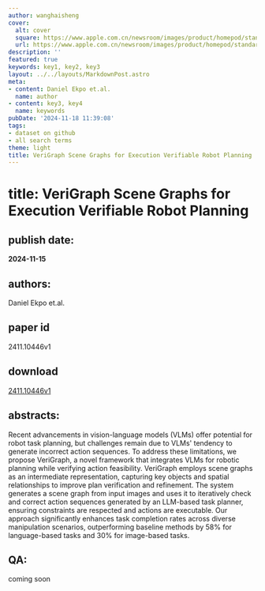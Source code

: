 ```yaml
---
author: wanghaisheng
cover:
  alt: cover
  square: https://www.apple.com.cn/newsroom/images/product/homepod/standard/Apple-HomePod-hero-230118_big.jpg.large_2x.jpg
  url: https://www.apple.com.cn/newsroom/images/product/homepod/standard/Apple-HomePod-hero-230118_big.jpg.large_2x.jpg
description: ''
featured: true
keywords: key1, key2, key3
layout: ../../layouts/MarkdownPost.astro
meta:
- content: Daniel Ekpo et.al.
  name: author
- content: key3, key4
  name: keywords
pubDate: '2024-11-18 11:39:08'
tags:
- dataset on github
- all search terms
theme: light
title: VeriGraph Scene Graphs for Execution Verifiable Robot Planning
---
```


# title: VeriGraph Scene Graphs for Execution Verifiable Robot Planning 
## publish date: 
**2024-11-15** 
## authors: 
  Daniel Ekpo et.al. 
## paper id
2411.10446v1
## download
[2411.10446v1](http://arxiv.org/abs/2411.10446v1)
## abstracts:
Recent advancements in vision-language models (VLMs) offer potential for robot task planning, but challenges remain due to VLMs' tendency to generate incorrect action sequences. To address these limitations, we propose VeriGraph, a novel framework that integrates VLMs for robotic planning while verifying action feasibility. VeriGraph employs scene graphs as an intermediate representation, capturing key objects and spatial relationships to improve plan verification and refinement. The system generates a scene graph from input images and uses it to iteratively check and correct action sequences generated by an LLM-based task planner, ensuring constraints are respected and actions are executable. Our approach significantly enhances task completion rates across diverse manipulation scenarios, outperforming baseline methods by 58% for language-based tasks and 30% for image-based tasks.
## QA:
coming soon
